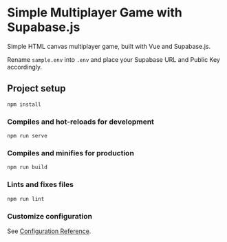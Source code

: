 # Simple Multiplayer Game with Supabase.js

Simple HTML canvas multiplayer game, built with Vue and Supabase.js.

Rename `sample.env` into `.env` and place your Supabase URL and Public Key accordingly.

## Project setup
```
npm install
```

### Compiles and hot-reloads for development
```
npm run serve
```

### Compiles and minifies for production
```
npm run build
```

### Lints and fixes files
```
npm run lint
```

### Customize configuration
See [Configuration Reference](https://cli.vuejs.org/config/).
